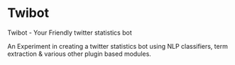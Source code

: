 Twibot
======

Twibot - Your Friendly twitter statistics bot

An Experiment in creating a twitter statistics bot using NLP classifiers, term extraction & various other plugin based modules.